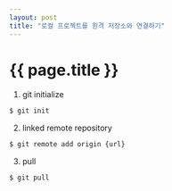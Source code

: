 ```yaml
---
layout: post
title: "로컬 프로젝트를 원격 저장소와 연결하기"
---
```


# {{ page.title }}

1. git initialize
```bash
$ git init
```

2. linked remote repository
```bash
$ git remote add origin {url}
```

3. pull
```bash
$ git pull
```